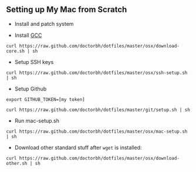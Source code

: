 ## Setting up My Mac from Scratch

* Install and patch system

* Install [GCC](https://github.com/kennethreitz/osx-gcc-installer)

`curl https://raw.github.com/doctorbh/dotfiles/master/osx/download-core.sh | sh`

* Setup SSH keys

`curl https://raw.github.com/doctorbh/dotfiles/master/osx/ssh-setup.sh | sh`

* Setup Github

`export GITHUB_TOKEN=[my token]`

`curl https://raw.github.com/doctorbh/dotfiles/master/git/setup.sh | sh`

* Run mac-setup.sh

`curl https://raw.github.com/doctorbh/dotfiles/master/osx/mac-setup.sh | sh`

* Download other standard stuff after `wget` is installed:

`curl https://raw.github.com/doctorbh/dotfiles/master/osx/download-other.sh | sh`

